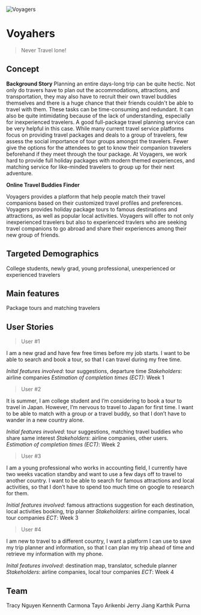 ![Voyagers](https://i.imgur.com/bFX5bJs.png)

# Voyahers

> Never Travel lone!

## Concept

**Background Story**
Planning an entire days-long trip can be quite hectic. Not only do travers have to plan out the accommodations, attractions, and transportation, they may also have to recruit their own travel buddies themselves and there is a huge chance that their friends couldn't be able to travel with them. These tasks can be time-consuming and redundant. It can also be quite intimidating because of the lack of understanding, especially for inexperienced travelers. A good full-package travel planning service can be very helpful in this case. While many current travel service platforms focus on providing travel packages and deals to a group of travelers, few assess the social importance of tour groups amongst the travelers. Fewer give the options for the attendees to get to know their companion travelers beforehand if they meet through the tour package. At Voyagers, we work hard to provide full holiday packages with modern themed experiences, and matching service for like-minded travelers to group up for their next adventure.

**Online Travel Buddies Finder**

Voyagers provides a platform that help people match their travel companions based on
their customized travel profiles and preferences.
Voyagers provides holiday package tours to famous destinations and attractions, as well as popular local activities.
Voyagers will offer to not only inexperienced travelers but also to experienced travlers who are seeking travel companions to go abroad and share their experiences among their new group of friends.

## Targeted Demographics

College students, newly grad, young professional, unexperienced or experienced travelers

## Main features

Package tours and matching travelers

## User Stories

> User #1

I am a new grad and have few free times before my job starts. I want to be able to search and book a tour, so that I can travel during my free time.

_Inital features involved_: tour suggestions, departure time
_Stakeholders_: airline companies
_Estimation of completion times (ECT)_: Week 1

> User #2

It is summer, I am college student and I’m considering to book a tour to travel in Japan. However, I’m nervous to travel to Japan for first time. I want to be able to match with a group or a travel buddy, so that I don’t have to wander in a new country alone.

_Initial features involved_: tour suggestions, matching travel buddies who share same interest
_Stakeholders_: airline companies, other users.
_Estimation of completion times (ECT)_: Week 2

> User #3

I am a young professional who works in accounting field, I currently have two weeks vacation standby and want to use a few days off to travel to another country. I want to be able to search for famous attractions and local activities, so that I don’t have to spend too much time on google to research for them.

_Initial features involved_: famous attractions suggestion for each destination, local activities booking, trip planner
_Stakeholders_: airline companies, local tour companies
_ECT_: Week 3

> User #4

I am new to travel to a different country, I want a platform I can use to save my trip planner and information, so that I can plan my trip ahead of time and retrieve my information with my phone.

_Inital features involved_: destination map, translator, schedule planner
_Stakeholders_: airline companies, local tour companies
_ECT_: Week 4

## Team

Tracy Nguyen
Kennenth Carmona
Tayo Arikenbi
Jerry Jiang
Karthik Purna
